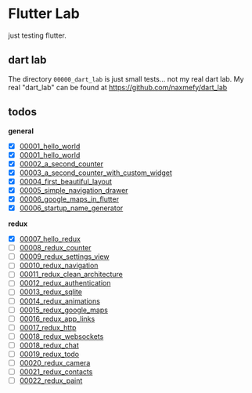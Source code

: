 # Flutter Lab

just testing flutter.

## dart lab

The directory `00000_dart_lab` is just small tests... not my real dart lab.
My real "dart_lab" can be found at https://github.com/naxmefy/dart_lab

## todos

**general**

- [x] [00001_hello_world](/00001_hello_world)
- [x] [00001_hello_world](/00001_hello_world)
- [x] [00002_a_second_counter](/00002_a_second_counter)
- [x] [00003_a_second_counter_with_custom_widget](/00003_a_second_counter_with_custom_widget)
- [x] [00004_first_beautiful_layout](/00004_first_beautiful_layout)
- [x] [00005_simple_navigation_drawer](/00005_simple_navigation_drawer)
- [x] [00006_google_maps_in_flutter](/00006_google_maps_in_flutter)
- [x] [00006_startup_name_generator](/00006_startup_name_generator)

**redux**

- [x] [00007_hello_redux](/00007_hello_redux)
- [ ] [00008_redux_counter](/00008_redux_counter)
- [ ] [00009_redux_settings_view](/00009_redux_settings_view)
- [ ] [00010_redux_navigation](/00010_redux_navigation)
- [ ] [00011_redux_clean_architecture](/00011_redux_clean_architecture)
- [ ] [00012_redux_authentication](/00012_redux_authentication)
- [ ] [00013_redux_sqlite](/00013_redux_sqlite)
- [ ] [00014_redux_animations](/00014_redux_animations)
- [ ] [00015_redux_google_maps](/00015_redux_google_maps)
- [ ] [00016_redux_app_links](/00016_redux_app_links)
- [ ] [00017_redux_http](/00017_redux_http)
- [ ] [00018_redux_websockets](/00018_redux_websockets)
- [ ] [00018_redux_chat](/00018_redux_chat)
- [ ] [00019_redux_todo](/00019_redux_todo)
- [ ] [00020_redux_camera](/00020_redux_camera)
- [ ] [00021_redux_contacts](/00021_redux_contacts)
- [ ] [00022_redux_paint](/00022_redux_paint)
